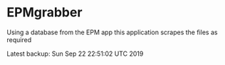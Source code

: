 # EPMgrabber
Using a database from the EPM app this application scrapes the files as required


Latest backup: Sun Sep 22 22:51:02 UTC 2019
